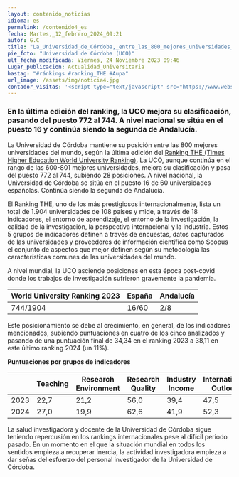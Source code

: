 ```yaml
---
layout: contenido_noticias
idioma: es
permalink: /contenido4_es
fecha: Martes,_12_febrero_2024_09:21
autor: G.C
title: "La_Universidad_de_Córdoba,_entre_las_800_mejores_universidades_del_mundo_según_el_último_ranking_THE"
pie_foto: "Universidad de Córdoba (UCO)"
ult_fecha_modificada: Viernes, 24 Noviembre 2023 09:46
Lugar_publicacion: Actualidad_Universitaria
hastag: "#ránkings #ranking_THE #Aupa"
url_image: /assets/img/noticia4.jpg
contador_visitas: '<script type="text/javascript" src="https://www.websitegoodies.com/counter.php?id=75447&color=%231253bd"></script>'
---
```


### En la última edición del  ranking, la UCO mejora su clasificación, pasando del puesto 772 al 744. A nivel nacional se sitúa en el puesto 16 y continúa siendo la segunda de Andalucía.

La Universidad de Córdoba mantiene su posición entre las 800 mejores universidades del mundo, según la última edición del [Ranking THE (Times Higher Education World University Ranking)](). La UCO, aunque continúa en el rango de las 600-801 mejores universidades, mejora su clasificación y pasa del puesto 772 al 744, subiendo 28 posiciones. A nivel nacional, la Universidad de Córdoba se sitúa en el puesto 16 de 60 universidades españolas. Continúa siendo la segunda de Andalucía.

El Ranking THE, uno de los más prestigiosos internacionalmente, lista un total de 1.904 universidades de 108 países y mide, a través de 18 indicadores, el entorno de aprendizaje, el entorno de la investigación, la calidad de la investigación, la perspectiva internacional y la industria. Estos 5 grupos de indicadores definen a través de encuestas, datos capturados de las universidades y proveedores de información científica como Scopus el conjunto de aspectos que mejor definen según su metodología las características comunes de las universidades del mundo.

A nivel mundial, la UCO asciende posiciones en esta época post-covid donde los trabajos de investigación sufrieron gravemente la pandemia.

| World University Ranking 2023 | España | Andalucía |
|-------------------------------|--------|-----------|
| 744/1904                      | 16/60  | 2/8       |

Este posicionamiento se debe al crecimiento, en general, de los indicadores mencionados, subiendo puntuaciones en cuatro de los cinco analizados y pasando de una puntuación final de 34,34 en el ranking 2023 a 38,11 en este último ranking 2024 (un 11%).

**Puntuaciones por grupos de indicadores**

|       | Teaching | Research Environment | Research Quality | Industry Income | International Outlook |
|-------|----------|----------------------|------------------|-----------------|-----------------------|
| 2023  | 22,7     | 21,2                 | 56,0             | 39,4            | 47,5                  |
| 2024  | 27,0     | 19,9                 | 62,6             | 41,9            | 52,3                  |

La salud investigadora y docente de la Universidad de Córdoba sigue teniendo repercusión en los rankings internacionales pese al difícil periodo pasado. En un momento en el que la situación mundial en todos los sentidos empieza a recuperar inercia, la actividad investigadora empieza a dar señas del esfuerzo del personal investigador de la Universidad de Córdoba.